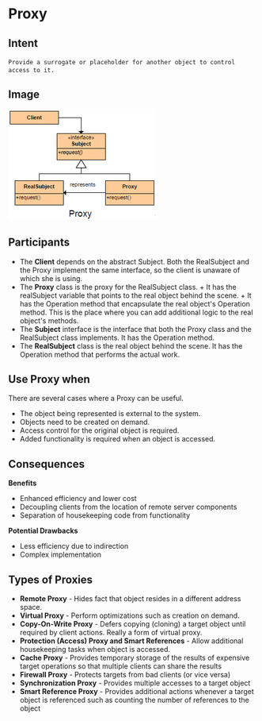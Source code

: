 # Proxy #

## Intent ##

	Provide a surrogate or placeholder for another object to control access to it.

## Image ##

![alt text](./Images/Proxy.md.png "Proxy")

## Participants ##

+ The **Client** depends on the abstract Subject. Both the RealSubject and the Proxy implement the same interface, so the client is unaware of which she is using.
+ The **Proxy** class is the proxy for the RealSubject class.
		+	It has the realSubject variable that points to the real object behind the scene.
		+	It has the Operation method that encapsulate the real object's Operation method. This is the place where you can add additional logic to the real object's methods.
+ The **Subject** interface is the interface that both the Proxy class and the RealSubject class implements. It has the Operation method.
+ The **RealSubject** class is the real object behind the scene. It has the Operation method that performs the actual work.

## Use Proxy when ##

There are several cases where a Proxy can be useful.

+ The object being represented is external to the system.
+ Objects need to be created on demand.
+ Access control for the original object is required.
+ Added functionality is required when an object is accessed.

## Consequences ##

**Benefits**

+ Enhanced efficiency and lower cost
+ Decoupling clients from the location of remote server components
+ Separation of housekeeping code from functionality

**Potential Drawbacks**

+ Less efficiency due to indirection
+ Complex implementation

## Types of Proxies

+ **Remote Proxy** - Hides fact that object resides in a different address space.
+ **Virtual Proxy** - Perform optimizations such as creation on demand.
+ **Copy-On-Write Proxy** - Defers copying (cloning) a target object until required by client actions. Really a form of virtual proxy.
+ **Protection (Access) Proxy and Smart References** - Allow additional housekeeping tasks when object is accessed.
+ **Cache Proxy** - Provides temporary storage of the results of expensive target operations so that multiple clients can share the results
+ **Firewall Proxy** - Protects targets from bad clients (or vice versa)
+ **Synchronization Proxy** - Provides multiple accesses to a target object
+ **Smart Reference Proxy** - Provides additional actions whenever a target object is referenced such as counting the number of references to the object
